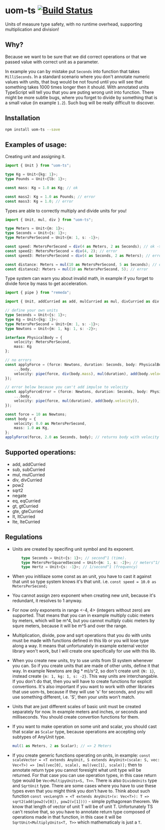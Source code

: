 
# uom-ts [![Build Status](https://travis-ci.org/mindbrave/uom-ts.svg?branch=master)](https://travis-ci.org/mindbrave/uom-ts)

Units of measure type safety, with no runtime overhead, supporting multiplication and division!

## Why?

Because we want to be sure that we did correct operations or that we passed value with correct unit as a parameter.

In example you can by mistake put `Seconds` into function that takes `MilliSeconds`. In a standard scenario where you don't annotate numeric values with units, that bug would be not found until you will see that something takes 1000 times longer then it should. With annotated units TypeScript will tell you that you are puting wrong unit into function. There might be more subtle bugs, where you forget to divide by something that is a small value (in example `1.2`). Such bug will be really difficult to discover.

## Installation 
```sh
npm install uom-ts --save
```

## Examples of usage:

Creating unit and assigning it.

```typescript
import { Unit } from "uom-ts";

type Kg = Unit<{kg: 1}>;
type Pounds = Unit<{lb: 1}>;

const mass: Kg = 1.0 as Kg; // ok

const mass2: Kg = 1.0 as Pounds; // error
const mass3: Kg = 1.0; // error
```

Types are able to correctly multiply and divide units for you!

```typescript
import { Unit, mul, div } from "uom-ts";

type Meters = Unit<{m: 1}>;
type Seconds = Unit<{s: 1}>;
type MetersPerSecond = Unit<{m: 1, s: -1}>;

const speed: MetersPerSecond = div(4 as Meters, 2 as Seconds); // ok -> 2m/s
const speed2: MetersPerSecond = div(4, 2); // error
const speed3: MetersPerSecond = div(4 as Seconds, 2 as Meters); // error

const distance: Meters = mul(10 as MetersPerSecond, 5 as Seconds); // ok -> 50m
const distance2: Meters = mul(10 as MetersPerSecond, 5); // error

```

Type system can warn you about invalid math, in example if you forget to divide force by mass to get acceleration.

```typescript
import { pipe } from "remeda";

import { Unit, addCurried as add, mulCurried as mul, divCurried as div } from "uom-ts";

// define your own units
type Seconds = Unit<{s: 1}>;
type Kg = Unit<{kg: 1}>;
type MetersPerSecond = Unit<{m: 1, s: -1}>;
type Newtons = Unit<{m: 1, kg: 1, s: -2}>;

interface PhysicalBody = {
    velocity: MetersPerSecond,
    mass: Kg
};

// no errors
const applyForce = (force: Newtons, duration: Seconds, body: PhysicalBody): PhysicalBody => ({
    ...body,
    velocity: pipe(force, div(body.mass), mul(duration), add(body.velocity)),
});

// error below because you can't add impulse to velocity
const applyForceError = (force: Newtons, duration: Seconds, body: PhysicalBody): PhysicalBody => ({
    ...body,
    velocity: pipe(force, mul(duration), add(body.velocity)),
});

const force = 10 as Newtons;
const body = {
    velocity: 0.0 as MetersPerSecond,
    mass: 1.0 as Kg,
};
applyForce(force, 2.0 as Seconds, body); // returns body with velocity 20.0 m/s
```

## Supported operations:
* add, addCurried
* sub, subCurried
* mul, mulCurried
* div, divCurried
* pow2
* sqrt2
* negate
* eq, eqCurried
* gt, gtCurried
* gte, gteCurried
* lt, ltCurried
* lte, lteCurried

## Regulations

* Units are created by specifing unit symbol and its exponent.
    ```typescript
        type Seconds = Unit<{s: 1}>; // second^1 (time).
        type MetersPerSquaredSecond = Unit<{m: 1, s: -2}>; // meters^1/seconds^2 (acceleration)
        type Hertz = Unit<{s: -1}>; // 1/second^1 (frequency)
    ```

* When you initiliaze some const as an unit, you have to cast it against that unit so type system knows it's that unit. i.e. `const speed = 10.0 as MetersPerSecond;`

* You cannot assign zero exponent when creating new unit, because it's redundant, it resolves to 1 anyway.

* For now only exponents in range <-4, 4> (integers without zero) are supported. That means that you can in example multiply cubic meters by meters, which will be m^4, but you cannot multiply cubic meters by squre meters, because it will be m^5 and over the range.

* Multiplication, divide, pow and sqrt operations that you do with units must be made with functions defined in this lib or you will lose type along a way. It means that unfortunately in example external vector library won't work, but I will create one specifically for use with this lib.

* When you create new units, try to use units from SI system whenever you can. So if you create units that are made of other units, define it that way. In example Newtons are (kg * m)/s^2, so don't create unit `{N: 1}`, instead create `{m: 1, kg: 1, s: -2}`. This way units are interchangable. If you don't do that, then you will have to create functions for explicit convertions. It's also important if you want to work with other libraries that use uom-ts, because if they will use 's' for seconds, and you will use something different, i.e. 'S', then your units won't match.

* Units that are just different scales of basic unit must be created separately for now. In example meters and inches, or seconds and milliseconds. You should create convertion functions for them.

* If you want to make operation on some unit and scalar, you should cast that scalar as `Scalar` type, because operations are accepting only subtypes of AnyUnit type.

    ```typescript
    mul(1 as Meters, 2 as Scalar); // => 2 Meters
    ```

* If you create generic functions operating on units, in example:
`const scaleVector = <T extends AnyUnit, S extends AnyUnit>(scale: S, vec: Vec<T>) => [mul(vec[0], scale), mul(vec[1], scale)];` then to annotate return type you cannot foresight what unit type will be returned. For that case you can use operation types, in this case return type would be `Vec<MultipyUnits<S, T>>`. There is also `DivideUnits` type and `SqrtUnit` type. There are some cases where you have to use these types even that you might think you don't have to. Think about such function `const vecLength = <T extends AnyUnit>(v: Vec<T>): T => sqrt2(add(pow2(v[0]), pow2(v[1])))` - simple pythagorean theorem. We know that length of vector of unit T will be of unit T. Unfortunately TS can't resolve that, so you have to annotate return type composed of operations made in that function, in this case it will be `SqrtUnit<MultiplyUnits<T, T>>` which mathematicaly is just a `T`.
